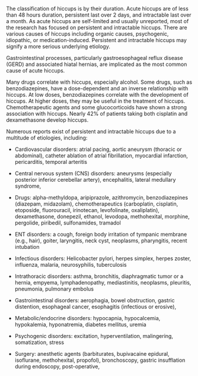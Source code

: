 The classification of hiccups is by their duration. Acute hiccups are of less than 48 hours duration, persistent last over 2 days, and intractable last over a month. As acute hiccups are self-limited and usually unreported, most of the research has focused on persistent and intractable hiccups. There are various causes of hiccups including organic causes, psychogenic, idiopathic, or medication-induced. Persistent and intractable hiccups may signify a more serious underlying etiology.

Gastrointestinal processes, particularly gastroesophageal reflux disease (GERD) and associated hiatal hernias, are implicated as the most common cause of acute hiccups.

Many drugs correlate with hiccups, especially alcohol. Some drugs, such as benzodiazepines, have a dose-dependent and an inverse relationship with hiccups. At low doses, benzodiazepines correlate with the development of hiccups. At higher doses, they may be useful in the treatment of hiccups. Chemotherapeutic agents and some glucocorticoids have shown a strong association with hiccups. Nearly 42% of patients taking both cisplatin and dexamethasone develop hiccups.

Numerous reports exist of persistent and intractable hiccups due to a multitude of etiologies, including:

- Cardiovascular disorders: atrial pacing, aortic aneurysm (thoracic or abdominal), catheter ablation of atrial fibrillation, myocardial infarction, pericarditis, temporal arteritis

- Central nervous system (CNS) disorders: aneurysms (especially posterior inferior cerebellar artery), encephalitis, lateral medullary syndrome,

- Drugs: alpha-methyldopa, aripiprazole, azithromycin, benzodiazepines (diazepam, midazolam), chemotherapeutics (carboplatin, cisplatin, etoposide, fluorouracil, irinotecan, levofolinate, oxaliplatin), dexamethasone, donepezil, ethanol, levodopa, methohexital, morphine, pergolide, piribedil, sulfonamides, tramadol

- ENT disorders: a cough, foreign body irritation of tympanic membrane (e.g., hair), goiter, laryngitis, neck cyst, neoplasms, pharyngitis, recent intubation

- Infectious disorders: Helicobacter pylori, herpes simplex, herpes zoster, influenza, malaria, neurosyphilis, tuberculosis

- Intrathoracic disorders: asthma, bronchitis, diaphragmatic tumor or a hernia, empyema, lymphadenopathy, mediastinitis, neoplasms, pleuritis, pneumonia, pulmonary embolus

- Gastrointestinal disorders: aerophagia, bowel obstruction, gastric distention, esophageal cancer, esophagitis (infectious or erosive),

- Metabolic/endocrine disorders: hypocapnia, hypocalcemia, hypokalemia, hyponatremia, diabetes mellitus, uremia

- Psychogenic disorders: excitation, hyperventilation, malingering, somatization, stress

- Surgery: anesthetic agents (barbiturates, bupivacaine epidural, isoflurane, methohexital, propofol), bronchoscopy, gastric insufflation during endoscopy, post-operative,